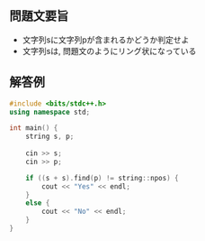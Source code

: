 ## 問題文要旨
- 文字列sに文字列pが含まれるかどうか判定せよ
- 文字列sは, 問題文のようにリング状になっている
## 解答例
```cpp
#include <bits/stdc++.h>
using namespace std;

int main() {
	string s, p;
	
	cin >> s;
	cin >> p;

	if ((s + s).find(p) != string::npos) {
		cout << "Yes" << endl;
	}
	else {
		cout << "No" << endl;
	}
}
```